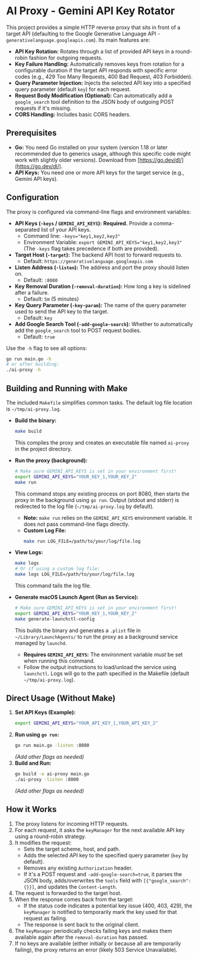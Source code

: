 # AI Proxy - Gemini API Key Rotator

This project provides a simple HTTP reverse proxy that sits in front of a target API (defaulting to the Google Generative Language API - `generativelanguage.googleapis.com`). Its main features are:

*   **API Key Rotation:** Rotates through a list of provided API keys in a round-robin fashion for outgoing requests.
*   **Key Failure Handling:** Automatically removes keys from rotation for a configurable duration if the target API responds with specific error codes (e.g., 429 Too Many Requests, 400 Bad Request, 403 Forbidden).
*   **Query Parameter Injection:** Injects the selected API key into a specified query parameter (default `key`) for each request.
*   **Request Body Modification (Optional):** Can automatically add a `google_search` tool definition to the JSON body of outgoing POST requests if it's missing.
*   **CORS Handling:** Includes basic CORS headers.

## Prerequisites

*   **Go:** You need Go installed on your system (version 1.18 or later recommended due to generics usage, although this specific code might work with slightly older versions). Download from [https://go.dev/dl/](https://go.dev/dl/).
*   **API Keys:** You need one or more API keys for the target service (e.g., Gemini API keys).

## Configuration

The proxy is configured via command-line flags and environment variables:

*   **API Keys (`-keys` / `GEMINI_API_KEYS`):** **Required.** Provide a comma-separated list of your API keys.
    *   Command line: `-keys="key1,key2,key3"`
    *   Environment Variable: `export GEMINI_API_KEYS="key1,key2,key3"` (The `-keys` flag takes precedence if both are provided).
*   **Target Host (`-target`):** The backend API host to forward requests to.
    *   Default: `https://generativelanguage.googleapis.com`
*   **Listen Address (`-listen`):** The address and port the proxy should listen on.
    *   Default: `:8080`
*   **Key Removal Duration (`-removal-duration`):** How long a key is sidelined after a failure.
    *   Default: `5m` (5 minutes)
*   **Key Query Parameter (`-key-param`):** The name of the query parameter used to send the API key to the target.
    *   Default: `key`
*   **Add Google Search Tool (`-add-google-search`):** Whether to automatically add the `google_search` tool to POST request bodies.
    *   Default: `true`

Use the `-h` flag to see all options:
```bash
go run main.go -h
# or after building:
./ai-proxy -h
```

## Building and Running with Make

The included `Makefile` simplifies common tasks. The default log file location is `~/tmp/ai-proxy.log`.

*   **Build the binary:**
    ```bash
    make build
    ```
    This compiles the proxy and creates an executable file named `ai-proxy` in the project directory.

*   **Run the proxy (background):**
    ```bash
    # Make sure GEMINI_API_KEYS is set in your environment first!
    export GEMINI_API_KEYS="YOUR_KEY_1,YOUR_KEY_2"
    make run
    ```
    This command stops any existing process on port 8080, then starts the proxy in the background using `go run`. Output (stdout and stderr) is redirected to the log file (`~/tmp/ai-proxy.log` by default).
    *   **Note:** `make run` relies on the `GEMINI_API_KEYS` environment variable. It does not pass command-line flags directly.
    *   **Custom Log File:**
        ```bash
        make run LOG_FILE=/path/to/your/log/file.log
        ```

*   **View Logs:**
    ```bash
    make logs
    # Or if using a custom log file:
    make logs LOG_FILE=/path/to/your/log/file.log
    ```
    This command tails the log file.

*   **Generate macOS Launch Agent (Run as Service):**
    ```bash
    # Make sure GEMINI_API_KEYS is set in your environment first!
    export GEMINI_API_KEYS="YOUR_KEY_1,YOUR_KEY_2"
    make generate-launchctl-config
    ```
    This builds the binary and generates a `.plist` file in `~/Library/LaunchAgents/` to run the proxy as a background service managed by `launchd`.
    *   **Requires `GEMINI_API_KEYS`:** The environment variable *must* be set when running this command.
    *   Follow the output instructions to load/unload the service using `launchctl`. Logs will go to the path specified in the Makefile (default `~/tmp/ai-proxy.log`).

## Direct Usage (Without Make)

1.  **Set API Keys (Example):**
    ```bash
    export GEMINI_API_KEYS="YOUR_API_KEY_1,YOUR_API_KEY_2"
    ```
2.  **Run using `go run`:**
    ```bash
    go run main.go -listen :8080
    ```
    *(Add other flags as needed)*
3.  **Build and Run:**
    ```bash
    go build -o ai-proxy main.go
    ./ai-proxy -listen :8080
    ```
    *(Add other flags as needed)*

## How it Works

1.  The proxy listens for incoming HTTP requests.
2.  For each request, it asks the `keyManager` for the next available API key using a round-robin strategy.
3.  It modifies the request:
    *   Sets the target scheme, host, and path.
    *   Adds the selected API key to the specified query parameter (`key` by default).
    *   Removes any existing `Authorization` header.
    *   If it's a POST request and `-add-google-search=true`, it parses the JSON body, adds/overwrites the `tools` field with `[{"google_search":{}}]`, and updates the `Content-Length`.
4.  The request is forwarded to the target host.
5.  When the response comes back from the target:
    *   If the status code indicates a potential key issue (400, 403, 429), the `keyManager` is notified to temporarily mark the key used for that request as failing.
    *   The response is sent back to the original client.
6.  The `keyManager` periodically checks failing keys and makes them available again after the `removal-duration` has passed.
7.  If no keys are available (either initially or because all are temporarily failing), the proxy returns an error (likely 503 Service Unavailable).
